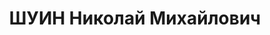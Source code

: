 ---
title: ШУИН Николай Михайлович
description: "1896 г.р., майор, нач. учебной части Военно-хозяйственной Академии РККА.\
  \ \n  Арестован 28.09.1937. \n  ВКВС - 08.01.1938, ВМН. Расстрелян 09.01.1938, Харьков"
---